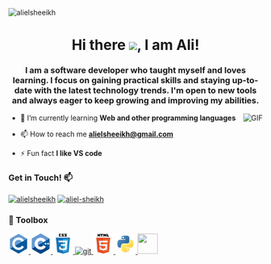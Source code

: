 <p align="left"> <img src="https://komarev.com/ghpvc/?username=alielsheeikh&label=Profile%20views&color=0e75b6&style=flat" alt="alielsheeikh" /> </p>

<h1 align="center"> Hi there <img src="https://raw.githubusercontent.com/MartinHeinz/MartinHeinz/master/wave.gif" width="30px">, I am Ali!
</h1>
<h3 align="center">I am a software developer who taught myself and loves learning. I focus on gaining practical skills and staying up-to-date with the latest technology trends. I'm open to new tools and always eager to keep growing and improving my abilities.</h3>


 <img align="right" alt="GIF" src="https://media.giphy.com/media/UoLt6Tm8wlSnWGfSFs/giphy.gif" />

- 🌱 I’m currently learning **Web 
and other programming languages**

<!-- - 💬 Ask me about **C++** -->

- 📫 How to reach me **alielsheeikh@gmail.com**

- ⚡ Fun fact **I like VS code**

<h3 align="left">Get in Touch! 📫</h3>
<p align="left">
<a href="https://twitter.com/alielsheeikh" target="blank"><img align="center" src="https://raw.githubusercontent.com/rahuldkjain/github-profile-readme-generator/master/src/images/icons/Social/twitter.svg" alt="alielsheeikh" height="30" width="40" /></a>
<a href="https://linkedin.com/in/aliel-sheikh" target="blank"><img align="center" src="https://raw.githubusercontent.com/rahuldkjain/github-profile-readme-generator/master/src/images/icons/Social/linked-in-alt.svg" alt="aliel-sheikh" height="30" width="40" /></a>
</p>

<h3 align="left">🧰 Toolbox</h3>
<p align="left"> <a href="https://www.cprogramming.com/" target="_blank" rel="noreferrer"> 
<img src="https://raw.githubusercontent.com/devicons/devicon/master/icons/c/c-original.svg" alt="c" width="40" height="40"/> </a>
<a href="https://www.w3schools.com/cpp/" target="_blank" rel="noreferrer"> <img src="https://raw.githubusercontent.com/devicons/devicon/master/icons/cplusplus/cplusplus-original.svg" alt="cplusplus" width="40" height="40"/> </a>
<a href="https://www.w3schools.com/css/" target="_blank" rel="noreferrer"> <img src="https://raw.githubusercontent.com/devicons/devicon/master/icons/css3/css3-original-wordmark.svg" alt="css3" width="40" height="40"/> </a> 
<a href="https://git-scm.com/" target="_blank" rel="noreferrer"> <img src="https://www.vectorlogo.zone/logos/git-scm/git-scm-icon.svg" alt="git" width="40" height="40"/> </a> 
<a href="https://www.w3.org/html/" target="_blank" rel="noreferrer"> <img src="https://raw.githubusercontent.com/devicons/devicon/master/icons/html5/html5-original-wordmark.svg" alt="html5" width="40" height="40"/> </a> 
<!-- <a href="https://www.linux.org/" target="_blank" rel="noreferrer"> <img src="https://raw.githubusercontent.com/devicons/devicon/master/icons/linux/linux-original.svg" alt="linux" width="40" height="40"/> </a>  -->
<a href="https://www.python.org" target="_blank" rel="noreferrer"> <img src="https://raw.githubusercontent.com/devicons/devicon/master/icons/python/python-original.svg" alt="python" width="40" height="40"/> </a>  
<img src="https://cdn.jsdelivr.net/gh/devicons/devicon/icons/javascript/javascript-original.svg"  width="40" height="40" /> </a> 
          
</p>
